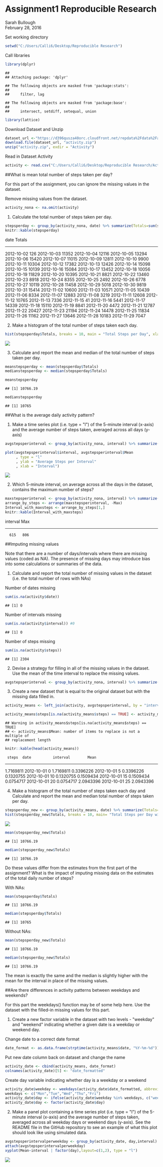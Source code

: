 # Assignment1 Reproducible Research
Sarah Bullough  
February 28, 2016  

Set working directory

```r
setwd("C:/Users/Calli6/Desktop/Reproducible Research")
```

Call libraries

```r
library(dplyr)
```

```
## 
## Attaching package: 'dplyr'
```

```
## The following objects are masked from 'package:stats':
## 
##     filter, lag
```

```
## The following objects are masked from 'package:base':
## 
##     intersect, setdiff, setequal, union
```

```r
library(lattice)
```

Download Dataset and Unzip

```r
dataset_url <-"https://d396qusza40orc.cloudfront.net/repdata%2Fdata%2Factivity.zip"
download.file(dataset_url, "activity.zip")
unzip("activity.zip", exdir = "Activity")
```

Read in Dataset Activity

```r
activity <- read.csv("C:/Users/Calli6/Desktop/Reproducible Research/Activity/activity.csv", stringsAsFactors=FALSE)
```

##What is mean total number of steps taken per day?

For this part of the assignment, you can ignore the missing values in the dataset.

Remove missing values from the dataset.

```r
activity_nona <- na.omit(activity)
```

1.    Calculate the total number of steps taken per day.  

```r
stepsperday <- group_by(activity_nona, date) %>% summarize(Totals=sum(steps))
knitr::kable(stepsperday)
```



date          Totals
-----------  -------
2012-10-02       126
2012-10-03     11352
2012-10-04     12116
2012-10-05     13294
2012-10-06     15420
2012-10-07     11015
2012-10-09     12811
2012-10-10      9900
2012-10-11     10304
2012-10-12     17382
2012-10-13     12426
2012-10-14     15098
2012-10-15     10139
2012-10-16     15084
2012-10-17     13452
2012-10-18     10056
2012-10-19     11829
2012-10-20     10395
2012-10-21      8821
2012-10-22     13460
2012-10-23      8918
2012-10-24      8355
2012-10-25      2492
2012-10-26      6778
2012-10-27     10119
2012-10-28     11458
2012-10-29      5018
2012-10-30      9819
2012-10-31     15414
2012-11-02     10600
2012-11-03     10571
2012-11-05     10439
2012-11-06      8334
2012-11-07     12883
2012-11-08      3219
2012-11-11     12608
2012-11-12     10765
2012-11-13      7336
2012-11-15        41
2012-11-16      5441
2012-11-17     14339
2012-11-18     15110
2012-11-19      8841
2012-11-20      4472
2012-11-21     12787
2012-11-22     20427
2012-11-23     21194
2012-11-24     14478
2012-11-25     11834
2012-11-26     11162
2012-11-27     13646
2012-11-28     10183
2012-11-29      7047

2.   Make a histogram of the total number of steps taken each day.

```r
hist(stepsperday$Totals, breaks = 10, main = "Total Steps per Day", xlab = "Totals")
```

![](PA1_template_files/figure-html/unnamed-chunk-7-1.png)

3.    Calculate and report the mean and median of the total number of steps taken per day.

```r
meanstepsperday <- mean(stepsperday$Totals)
medianstepsperday <- median(stepsperday$Totals)
```


```r
meanstepsperday
```

```
## [1] 10766.19
```

```r
medianstepsperday
```

```
## [1] 10765
```

##What is the average daily activity pattern?

1. Make a time series plot (i.e. type = "l") of the 5-minute interval (x-axis) 
and the average number of steps taken, averaged across all days (y-axis)

```r
avgstepsperinterval <- group_by(activity_nona, interval) %>% summarize(Mean = mean(steps))

plot(avgstepsperinterval$interval, avgstepsperinterval$Mean
     , type = "l"
     , ylab = "Average Steps per Interval"
     , xlab = "Interval")
```

![](PA1_template_files/figure-html/unnamed-chunk-10-1.png)

2. Which 5-minute interval, on average across all the days in the dataset, 
contains the maximum number of steps?

```r
maxstepsperinterval <- group_by(activity_nona, interval) %>% summarize(Max = max(steps))
arrange_by_steps <- arrange(maxstepsperinterval, -Max)
Interval_with_maxsteps <- arrange_by_steps[1,]
knitr::kable(Interval_with_maxsteps)
```



 interval   Max
---------  ----
      615   806

##Imputing missing values

Note that there are a number of days/intervals where there are missing values (coded as NA). 
The presence of missing days may introduce bias into some calculations or summaries of the data.

1.  Calculate and report the total number of missing values in the dataset 
(i.e. the total number of rows with NAs)

Number of dates missing

```r
sum(is.na(activity$date))
```

```
## [1] 0
```

Number of intervals missing

```r
sum(is.na(activity$interval)) #0
```

```
## [1] 0
```

Number of steps missing

```r
sum(is.na(activity$steps)) 
```

```
## [1] 2304
```

2. Devise a strategy for filling in all of the missing values in the dataset. 
Use the mean of the time interval to replace the missing values.

```r
avgstepsperinterval <- group_by(activity_nona, interval) %>% summarize(Mean = mean(steps))
```

3. Create a new dataset that is equal to the original dataset but with the missing data filled in.

```r
activity_means <- left_join(activity, avgstepsperinterval, by = "interval")

activity_means$steps[is.na(activity_means$steps) == TRUE] <- activity_means$Mean
```

```
## Warning in activity_means$steps[is.na(activity_means$steps) == TRUE]
## <- activity_means$Mean: number of items to replace is not a multiple of
## replacement length
```

```r
knitr::kable(head(activity_means))
```

     steps  date          interval        Mean
----------  -----------  ---------  ----------
 1.7169811  2012-10-01           0   1.7169811
 0.3396226  2012-10-01           5   0.3396226
 0.1320755  2012-10-01          10   0.1320755
 0.1509434  2012-10-01          15   0.1509434
 0.0754717  2012-10-01          20   0.0754717
 2.0943396  2012-10-01          25   2.0943396

4. Make a histogram of the total number of steps taken each day and Calculate and report the mean and median total number of steps taken per day. 

```r
stepsperday_new <- group_by(activity_means, date) %>% summarize(Totals=sum(steps))
hist(stepsperday_new$Totals, breaks = 10, main= "Total Steps per Day with NA replacements", xlab = "Totals")
```

![](PA1_template_files/figure-html/unnamed-chunk-17-1.png)

```r
mean(stepsperday_new$Totals)
```

```
## [1] 10766.19
```

```r
median(stepsperday_new$Totals)
```

```
## [1] 10766.19
```

Do these values differ from the estimates from the first part of the assignment? What is the impact of imputing missing data on the estimates of the total daily number of steps?

With NAs:

```r
mean(stepsperday$Totals)
```

```
## [1] 10766.19
```

```r
median(stepsperday$Totals)
```

```
## [1] 10765
```

Without NAs:

```r
mean(stepsperday_new$Totals)
```

```
## [1] 10766.19
```

```r
median(stepsperday_new$Totals)
```

```
## [1] 10766.19
```

The mean is exactly the same and the median is slightly higher with the mean for the interval in place of the missing values.

##Are there differences in activity patterns between weekdays and weekends?

For this part the weekdays() function may be of some help here. Use the dataset with the filled-in missing values for this part.

1. Create a new factor variable in the dataset with two levels - "weekday" and "weekend" indicating whether a given date is a weekday or weekend day.

Change date to a correct date format

```r
date_format <- as.data.frame(strptime(activity_means$date, "%Y-%m-%d"))
```

Put new date column back on dataset and change the name

```r
activity_date <- cbind(activity_means, date_format)
colnames(activity_date)[5] <- "date_formatted"
```

Create day variable indicating whether day is a weekday or a weekend

```r
activity_date$weekday <- weekdays(activity_date$date_formatted, abbreviate = TRUE)
weekdays <- c("Mon","Tue","Wed","Thu","Fri")
activity_date$day <- ifelse(activity_date$weekday %in% weekdays, c("weekday"), c("weekend"))
activity_date$day <- factor(activity_date$day)
```

2. Make a panel plot containing a time series plot (i.e. type = "l") of the 5-minute interval (x-axis) and the average number of steps taken, averaged across all weekday days or weekend days (y-axis). See the README file in the GitHub repository to see an example of what this plot should look like using simulated data.

```r
avgstepsperintervalperweekday <- group_by(activity_date, day,interval) %>% summarize(Mean = mean(steps))
attach(avgstepsperintervalperweekday)
xyplot(Mean~interval | factor(day),layout=c(1,2), type = "l")
```

![](PA1_template_files/figure-html/unnamed-chunk-23-1.png)

